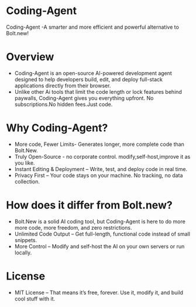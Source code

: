 # Coding-Agent

Coding-Agent -A smarter and more efficient and powerful alternative to Bolt.new!

# Overview

- Coding-Agent is an open-source AI-powered development agent designed to help developers build, edit, and deploy full-stack
  applications directly from their browser.
- Unlike other Ai tools that limit the code length or lock features behind paywalls, Coding-Agent gives you everything upfront.
  No subscriptions.No hidden fees.Just code. 

# Why Coding-Agent?

- More code, Fewer Limits- Generates longer, more complete code than Bolt.New.
- Truly Open-Source - no corporate control. modify,self-host,improve it as you like.
- Instant Editing & Deployment – Write, test, and deploy code in real time.
- Privacy First – Your code stays on your machine. No tracking, no data collection.

# How does it differ from Bolt.new?

- Bolt.New is a solid AI coding tool, but Coding-Agent is here to do more
  more code, more freedom, and zero restrictions.
- Unlimited Code Output – Get full-length, functional code instead of small snippets.
- More Control – Modify and self-host the AI on your own servers or run locally.

# License 

- MIT License – That means it’s free, forever. Use it, modify it, and build cool stuff with it.




